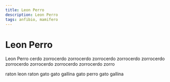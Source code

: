 ```yaml
---
title: Leon Perro
description: Leon Perro
tags: anfibio, mamifero
---
```


# Leon Perro

Leon Perro cerdo zorrocerdo zorrocerdo zorrocerdo zorrocerdo zorrocerdo zorrocerdo zorrocerdo zorrocerdo zorrocerdo zorro

raton leon raton gato gato gallina gato perro gato gallina